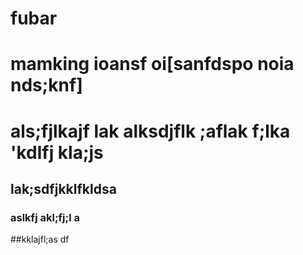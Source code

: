 
# fubar 
# mamking ioansf oi[sanfdspo noia nds;knf]
# als;fjlkajf lak alksdjflk ;aflak f;lka 'kdlfj kla;js 
## lak;sdfjkklfkldsa
### aslkfj akl;fj;l a

##kklajfl;as df